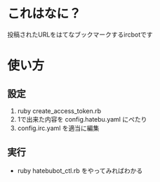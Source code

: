 # これはなに？

投稿されたURLをはてなブックマークするircbotです


# 使い方
## 設定
1. ruby create_access_token.rb
1. 1で出来た内容を config.hatebu.yaml にぺたり
1. config.irc.yaml を適当に編集

## 実行
- ruby hatebubot_ctl.rb をやってみればわかる
